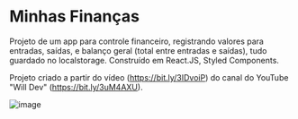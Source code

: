 # Minhas Finanças

Projeto de um app para controle financeiro, registrando valores para entradas, saídas, e balanço geral (total entre entradas e saídas), tudo guardado no localstorage. Construído em React.JS, Styled Components. 

Projeto criado a partir do vídeo (https://bit.ly/3IDvoiP) do canal do YouTube "Will Dev" (https://bit.ly/3uM4AXU).

![image](https://user-images.githubusercontent.com/94311606/228100237-0869f944-f80d-4044-8582-3a7c268ef754.png)
